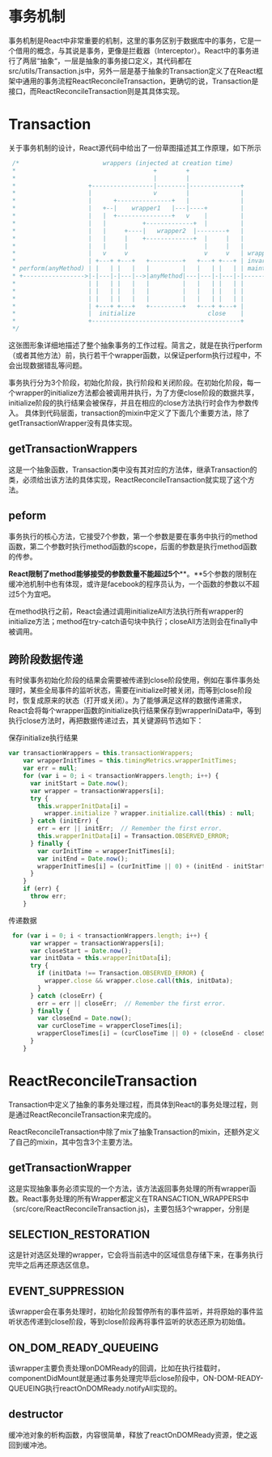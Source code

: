 # 事务机制

事务机制是React中非常重要的机制，这里的事务区别于数据库中的事务，它是一个借用的概念，与其说是事务，更像是拦截器（Interceptor）。React中的事务进行了两层“抽象“，一层是抽象的事务接口定义，其代码都在src/utils/Transaction.js中，另外一层是基于抽象的Transaction定义了在React框架中通用的事务流程ReactReconcileTransaction，更确切的说，Transaction是接口，而ReactReconcileTransaction则是其具体实现。
# Transaction
关于事务机制的设计，React源代码中给出了一份草图描述其工作原理，如下所示
```javascript
 /*                       wrappers (injected at creation time)
 *                                      +        +
 *                                      |        |
 *                    +-----------------|--------|--------------+
 *                    |                 v        |              |
 *                    |      +---------------+   |              |
 *                    |   +--|    wrapper1   |---|----+         |
 *                    |   |  +---------------+   v    |         |
 *                    |   |          +-------------+  |         |
 *                    |   |     +----|   wrapper2  |--------+   |
 *                    |   |     |    +-------------+  |     |   |
 *                    |   |     |                     |     |   |
 *                    |   v     v                     v     v   | wrapper
 *                    | +---+ +---+   +---------+   +---+ +---+ | invariants
 * perform(anyMethod) | |   | |   |   |         |   |   | |   | | maintained
 * +----------------->|-|---|-|---|-->|anyMethod|---|---|-|---|-|-------->
 *                    | |   | |   |   |         |   |   | |   | |
 *                    | |   | |   |   |         |   |   | |   | |
 *                    | |   | |   |   |         |   |   | |   | |
 *                    | +---+ +---+   +---------+   +---+ +---+ |
 *                    |  initialize                    close    |
 *                    +-----------------------------------------+
 */
```
这张图形象详细地描述了整个抽象事务的工作过程。简言之，就是在执行perform（或者其他方法）前，执行若干个wrapper函数，以保证perform执行过程中，不会出现数据错乱等问题。

事务执行分为3个阶段，初始化阶段，执行阶段和关闭阶段。在初始化阶段，每一个wrapper的initialize方法都会被调用并执行，为了方便close阶段的数据共享，initialize阶段的执行结果会被保存，并且在相应的close方法执行时会作为参数传入。
具体到代码层面，transaction的mixin中定义了下面几个重要方法，除了getTransactionWrapper没有具体实现。

## getTransactionWrappers
这是一个抽象函数，Transaction类中没有其对应的方法体，继承Transaction的类，必须给出该方法的具体实现，ReactReconcileTransaction就实现了这个方法。
## peform
事务执行的核心方法，它接受7个参数，第一个参数是要在事务中执行的method函数，第二个参数时执行method函数的scope，后面的参数是执行method函数的传参。

**React限制了method能够接受的参数数量不能超过5个****。**5个参数的限制在缓冲池机制中也有体现，或许是facebook的程序员认为，一个函数的参数以不超过5个为宜吧。

在method执行之前，React会通过调用initializeAll方法执行所有wrapper的initialize方法；method在try-catch语句块中执行；closeAll方法则会在finally中被调用。
## 跨阶段数据传递
有时侯事务初始化阶段的结果会需要被传递到close阶段使用，例如在事件事务处理时，某些全局事件的监听状态，需要在initialize时被关闭，而等到close阶段时，恢复成原来的状态（打开或关闭）。为了能够满足这样的数据传递需求，React会将每个wrapper函数的initialize执行结果保存到wrapperIniData中，等到执行close方法时，再把数据传递过去，其关键源码节选如下：

保存initialize执行结果
```javascript
var transactionWrappers = this.transactionWrappers;
    var wrapperInitTimes = this.timingMetrics.wrapperInitTimes;
    var err = null;
    for (var i = 0; i < transactionWrappers.length; i++) {
      var initStart = Date.now();
      var wrapper = transactionWrappers[i];
      try {
        this.wrapperInitData[i] =
          wrapper.initialize ? wrapper.initialize.call(this) : null;
      } catch (initErr) {
        err = err || initErr;  // Remember the first error.
        this.wrapperInitData[i] = Transaction.OBSERVED_ERROR;
      } finally {
        var curInitTime = wrapperInitTimes[i];
        var initEnd = Date.now();
        wrapperInitTimes[i] = (curInitTime || 0) + (initEnd - initStart);
      }
    }
    if (err) {
      throw err;
    }
```
传递数据
```javascript
 for (var i = 0; i < transactionWrappers.length; i++) {
      var wrapper = transactionWrappers[i];
      var closeStart = Date.now();
      var initData = this.wrapperInitData[i];
      try {
        if (initData !== Transaction.OBSERVED_ERROR) {
          wrapper.close && wrapper.close.call(this, initData);
        }
      } catch (closeErr) {
        err = err || closeErr;  // Remember the first error.
      } finally {
        var closeEnd = Date.now();
        var curCloseTime = wrapperCloseTimes[i];
        wrapperCloseTimes[i] = (curCloseTime || 0) + (closeEnd - closeStart);
      }
    }
```
# ReactReconcileTransaction

Transaction中定义了抽象的事务处理过程，而具体到React的事务处理过程，则是通过ReactReconcileTransaction来完成的。

ReactReconcileTransaction中除了mix了抽象Transaction的mixin，还额外定义了自己的mixin，其中包含3个主要方法。

## getTransactionWrapper
这是实现抽象事务必须实现的一个方法，该方法返回事务处理的所有wrapper函数。React事务处理的所有Wrapper都定义在TRANSACTION\_WRAPPERS中（src/core/ReactReconcileTransaction.js)，主要包括3个wrapper，分别是

## SELECTION\_RESTORATION
这是针对选区处理的wrapper，它会将当前选中的区域信息存储下来，在事务执行完毕之后再还原选区信息。

## EVENT\_SUPPRESSION
该wrapper会在事务处理时，初始化阶段暂停所有的事件监听，并将原始的事件监听状态传递到close阶段，等到close阶段再将事件监听的状态还原为初始值。

## ON\_DOM\_READY\_QUEUEING
该wrapper主要负责处理onDOMReady的回调，比如在执行挂载时，componentDidMount就是通过事务处理完毕后close阶段中，ON-DOM-READY-QUEUEING执行reactOnDOMReady.notifyAll实现的。

## destructor
缓冲池对象的析构函数，内容很简单，释放了reactOnDOMReady资源，使之返回到缓冲池。
